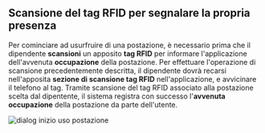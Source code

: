 ## Scansione del tag RFID per segnalare la propria presenza
Per cominciare ad usurfruire di una postazione, è necessario prima che il dipendente **scansioni** un apposito **tag RFID** per informare l'applicazione dell'avvenuta **occupazione** della postazione.
Per effettuare l'operazione di scansione precedentemente descritta, il dipendente dovrà recarsi nell'apposita **sezione di scansione tag RFID** nell'applicazione, e avvicinare il telefono al tag.
Tramite scansione del tag RFID associato alla postazione scelta dal dipentente, il sistema registra con successo l'**avvenuta occupazione** della postazione da parte dell'utente.

![dialog inizio uso postazione](/assets/mobile/inizio_uso_postazione.png)